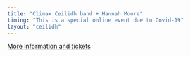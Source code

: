 ```yaml
---
title: "Climax Ceilidh band + Hannah Moore"
timing: "This is a special online event due to Covid-19"
layout: "ceilidh"
---
```


[More information and tickets](https://www.tickettailor.com/events/oxfolkceilidhs/)

